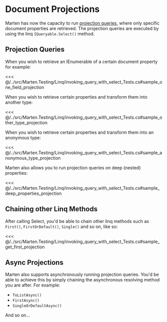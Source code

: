 # Document Projections

Marten has now the capacity to run [projection queries](https://en.wikipedia.org/wiki/Projection_(relational_algebra)), where only specific document properties are retrieved. The projection queries are executed by using the linq `IQueryable.Select()` method.

## Projection Queries

When you wish to retrieve an IEnumerable of a certain document property for example:

<<< @/../src/Marten.Testing/Linq/invoking_query_with_select_Tests.cs#sample_one_field_projection

When you wish to retrieve certain properties and transform them into another type:

<<< @/../src/Marten.Testing/Linq/invoking_query_with_select_Tests.cs#sample_other_type_projection

When you wish to retrieve certain properties and transform them into an anonymous type:

<<< @/../src/Marten.Testing/Linq/invoking_query_with_select_Tests.cs#sample_anonymous_type_projection

Marten also allows you to run projection queries on deep (nested) properties:

<<< @/../src/Marten.Testing/Linq/invoking_query_with_select_Tests.cs#sample_deep_properties_projection

## Chaining other Linq Methods

After calling Select, you'd be able to chain other linq methods such as `First()`, `FirstOrDefault()`, `Single()` and so on, like so:

<<< @/../src/Marten.Testing/Linq/invoking_query_with_select_Tests.cs#sample_get_first_projection

## Async Projections

Marten also supports asynchronously running projection queries. You'd be able to achieve this by simply chaining the asynchronous resolving method you are after. For example:

* `ToListAsync()`
* `FirstAsync()`
* `SingleOrDefaultAsync()`

And so on...
